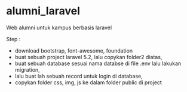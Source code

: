 # alumni_laravel
Web alumni untuk kampus berbasis laravel

Step : 

- download bootstrap, font-awesome, foundation
- buat sebuah project laravel 5.2, lalu copykan folder2 diatas,
- buat sebuah database sesuai nama databse di file .env lalu lakukan migration,
- lalu buat lah sebuah record untuk login di database,
- copykan folder css, img, js ke dalam folder public di project
